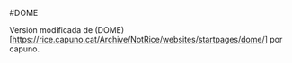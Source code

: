 #DOME

Versión modificada de (DOME)[https://rice.capuno.cat/Archive/NotRice/websites/startpages/dome/] por capuno.